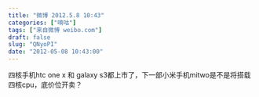 ```yaml
---
title: "微博 2012.5.8 10:43"
categories: ["嘀咕"]
tags: ["来自微博 weibo.com"]
draft: false
slug: "QNyoPI"
date: "2012-05-08 10:43:00"
---
```


<p>四核手机htc one x 和 galaxy s3都上市了，下一部小米手机mitwo是不是将搭载四核cpu，底价位开卖？ ​​​​</p>
